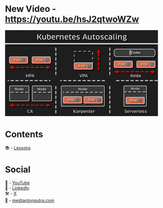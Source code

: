 # New Video - https://youtu.be/hsJ2qtwoWZw

[<img src="assets/181.png?raw=true">](https://youtu.be/hsJ2qtwoWZw)

# Contents

📚 - [Lessons](docs/contents.md)

# Social

🎥 - [YouTube](https://www.youtube.com/c/AntonPutra)  
💼 - [LinkedIn](https://www.linkedin.com/in/anton-putra)  
🛠️ - [X](https://x.com/antonvputra)  
📨 - me@antonputra.com  
